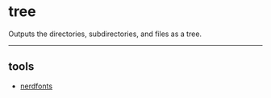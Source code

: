 # tree

<p>Outputs the directories, subdirectories, and files as a tree.</p>

---

## tools

- [nerdfonts](https://www.nerdfonts.com/#home)

